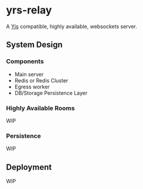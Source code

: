 # yrs-relay

A [Yjs](https://yjs.dev/) compatible, highly available, websockets server.

## System Design

### Components

- Main server
- Redis or Redis Cluster
- Egress worker
- DB/Storage Persistence Layer

### Highly Available Rooms

WIP

### Persistence

WIP

## Deployment

WIP
